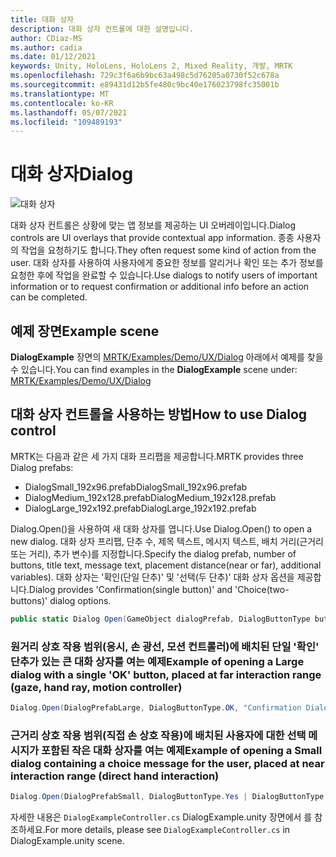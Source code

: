 ```yaml
---
title: 대화 상자
description: 대화 상자 컨트롤에 대한 설명입니다.
author: CDiaz-MS
ms.author: cadia
ms.date: 01/12/2021
keywords: Unity, HoloLens, HoloLens 2, Mixed Reality, 개발, MRTK
ms.openlocfilehash: 729c3f6a6b9bc63a498c5d76205a0730f52c678a
ms.sourcegitcommit: e89431d12b5fe480c9bc40e176023798fc35001b
ms.translationtype: MT
ms.contentlocale: ko-KR
ms.lasthandoff: 05/07/2021
ms.locfileid: "109489193"
---
```

# <a name="dialog"></a><span data-ttu-id="6ca3e-104">대화 상자</span><span class="sxs-lookup"><span data-stu-id="6ca3e-104">Dialog</span></span>

![대화 상자](../images/dialog/MRTK_UX_Dialog_Main.png)

<span data-ttu-id="6ca3e-106">대화 상자 컨트롤은 상황에 맞는 앱 정보를 제공하는 UI 오버레이입니다.</span><span class="sxs-lookup"><span data-stu-id="6ca3e-106">Dialog controls are UI overlays that provide contextual app information.</span></span> <span data-ttu-id="6ca3e-107">종종 사용자의 작업을 요청하기도 합니다.</span><span class="sxs-lookup"><span data-stu-id="6ca3e-107">They often request some kind of action from the user.</span></span> <span data-ttu-id="6ca3e-108">대화 상자를 사용하여 사용자에게 중요한 정보를 알리거나 확인 또는 추가 정보를 요청한 후에 작업을 완료할 수 있습니다.</span><span class="sxs-lookup"><span data-stu-id="6ca3e-108">Use dialogs to notify users of important information or to request confirmation or additional info before an action can be completed.</span></span>

## <a name="example-scene"></a><span data-ttu-id="6ca3e-109">예제 장면</span><span class="sxs-lookup"><span data-stu-id="6ca3e-109">Example scene</span></span>

<span data-ttu-id="6ca3e-110">**DialogExample** 장면의 [MRTK/Examples/Demo/UX/Dialog](https://github.com/microsoft/MixedRealityToolkit-Unity/tree/main/Assets/MRTK/Examples/Demos/UX/Dialog) 아래에서 예제를 찾을 수 있습니다.</span><span class="sxs-lookup"><span data-stu-id="6ca3e-110">You can find examples in the **DialogExample** scene under: [MRTK/Examples/Demo/UX/Dialog](https://github.com/microsoft/MixedRealityToolkit-Unity/tree/main/Assets/MRTK/Examples/Demos/UX/Dialog)</span></span>

## <a name="how-to-use-dialog-control"></a><span data-ttu-id="6ca3e-111">대화 상자 컨트롤을 사용하는 방법</span><span class="sxs-lookup"><span data-stu-id="6ca3e-111">How to use Dialog control</span></span>

<span data-ttu-id="6ca3e-112">MRTK는 다음과 같은 세 가지 대화 프리팹을 제공합니다.</span><span class="sxs-lookup"><span data-stu-id="6ca3e-112">MRTK provides three Dialog prefabs:</span></span>

- <span data-ttu-id="6ca3e-113">DialogSmall_192x96.prefab</span><span class="sxs-lookup"><span data-stu-id="6ca3e-113">DialogSmall_192x96.prefab</span></span>
- <span data-ttu-id="6ca3e-114">DialogMedium_192x128.prefab</span><span class="sxs-lookup"><span data-stu-id="6ca3e-114">DialogMedium_192x128.prefab</span></span>
- <span data-ttu-id="6ca3e-115">DialogLarge_192x192.prefab</span><span class="sxs-lookup"><span data-stu-id="6ca3e-115">DialogLarge_192x192.prefab</span></span>

<span data-ttu-id="6ca3e-116">Dialog.Open()을 사용하여 새 대화 상자를 엽니다.</span><span class="sxs-lookup"><span data-stu-id="6ca3e-116">Use Dialog.Open() to open a new dialog.</span></span> <span data-ttu-id="6ca3e-117">대화 상자 프리팹, 단추 수, 제목 텍스트, 메시지 텍스트, 배치 거리(근거리 또는 거리), 추가 변수)를 지정합니다.</span><span class="sxs-lookup"><span data-stu-id="6ca3e-117">Specify the dialog prefab, number of buttons, title text, message text, placement distance(near or far), additional variables).</span></span> <span data-ttu-id="6ca3e-118">대화 상자는 '확인(단일 단추)' 및 '선택(두 단추)' 대화 상자 옵션을 제공합니다.</span><span class="sxs-lookup"><span data-stu-id="6ca3e-118">Dialog provides 'Confirmation(single button)' and 'Choice(two-buttons)' dialog options.</span></span>

```c#
public static Dialog Open(GameObject dialogPrefab, DialogButtonType buttons, string title, string message, bool placeForNearInteraction, System.Object variable = null)
```

### <a name="example-of-opening-a-large-dialog-with-a-single-ok-button-placed-at-far-interaction-range-gaze-hand-ray-motion-controller"></a><span data-ttu-id="6ca3e-119">원거리 상호 작용 범위(응시, 손 광선, 모션 컨트롤러)에 배치된 단일 '확인' 단추가 있는 큰 대화 상자를 여는 예제</span><span class="sxs-lookup"><span data-stu-id="6ca3e-119">Example of opening a Large dialog with a single 'OK' button, placed at far interaction range (gaze, hand ray, motion controller)</span></span>

```c#
Dialog.Open(DialogPrefabLarge, DialogButtonType.OK, "Confirmation Dialog, Large, Far", "This is an example of a large dialog with only one button, placed at far interaction range", false);
```

### <a name="example-of-opening-a-small-dialog-containing-a-choice-message-for-the-user-placed-at-near-interaction-range-direct-hand-interaction"></a><span data-ttu-id="6ca3e-120">근거리 상호 작용 범위(직접 손 상호 작용)에 배치된 사용자에 대한 선택 메시지가 포함된 작은 대화 상자를 여는 예제</span><span class="sxs-lookup"><span data-stu-id="6ca3e-120">Example of opening a Small dialog containing a choice message for the user, placed at near interaction range (direct hand interaction)</span></span>

```c#
Dialog.Open(DialogPrefabSmall, DialogButtonType.Yes | DialogButtonType.No, "Confirmation Dialog, Small, Near", "This is an example of a small dialog with a choice message, placed at near interaction range", true);
```

<span data-ttu-id="6ca3e-121">자세한 내용은 `DialogExampleController.cs` DialogExample.unity 장면에서 를 참조하세요.</span><span class="sxs-lookup"><span data-stu-id="6ca3e-121">For more details, please see `DialogExampleController.cs` in DialogExample.unity scene.</span></span>
